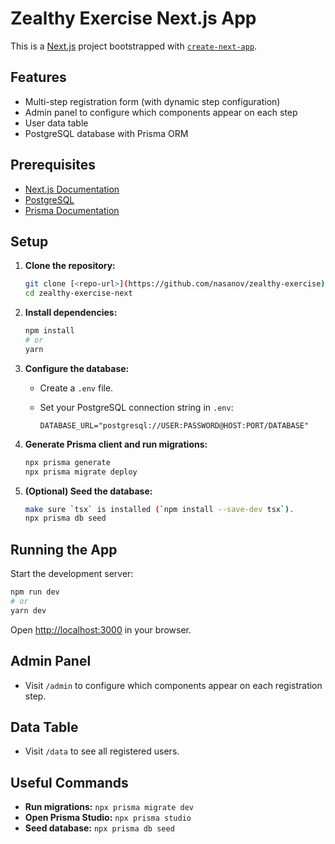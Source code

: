 # Zealthy Exercise Next.js App

This is a [Next.js](https://nextjs.org) project bootstrapped with [`create-next-app`](https://nextjs.org/docs/app/api-reference/cli/create-next-app).

## Features

-   Multi-step registration form (with dynamic step configuration)
-   Admin panel to configure which components appear on each step
-   User data table
-   PostgreSQL database with Prisma ORM

## Prerequisites

-   [Next.js Documentation](https://nextjs.org/docs)
-   [PostgreSQL](https://www.postgresql.org/)
-   [Prisma Documentation](https://www.prisma.io/docs/)

## Setup

1. **Clone the repository:**

    ```bash
    git clone [<repo-url>](https://github.com/nasanov/zealthy-exercise)
    cd zealthy-exercise-next
    ```

2. **Install dependencies:**

    ```bash
    npm install
    # or
    yarn
    ```

3. **Configure the database:**

    - Create a `.env` file.
    - Set your PostgreSQL connection string in `.env`:

        ```
        DATABASE_URL="postgresql://USER:PASSWORD@HOST:PORT/DATABASE"
        ```

4. **Generate Prisma client and run migrations:**

    ```bash
    npx prisma generate
    npx prisma migrate deploy
    ```

5. **(Optional) Seed the database:**

    ```bash
    make sure `tsx` is installed (`npm install --save-dev tsx`).
    npx prisma db seed
    ```

## Running the App

Start the development server:

```bash
npm run dev
# or
yarn dev
```

Open [http://localhost:3000](http://localhost:3000) in your browser.

## Admin Panel

-   Visit `/admin` to configure which components appear on each registration step.

## Data Table

-   Visit `/data` to see all registered users.

## Useful Commands

-   **Run migrations:** `npx prisma migrate dev`
-   **Open Prisma Studio:** `npx prisma studio`
-   **Seed database:** `npx prisma db seed`

